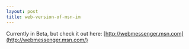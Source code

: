 ```yaml
---
layout: post
title: web-version-of-msn-im
---
```

Currently in Beta, but check it out here:
[http://webmessenger.msn.com](http://webmessenger.msn.com/)
